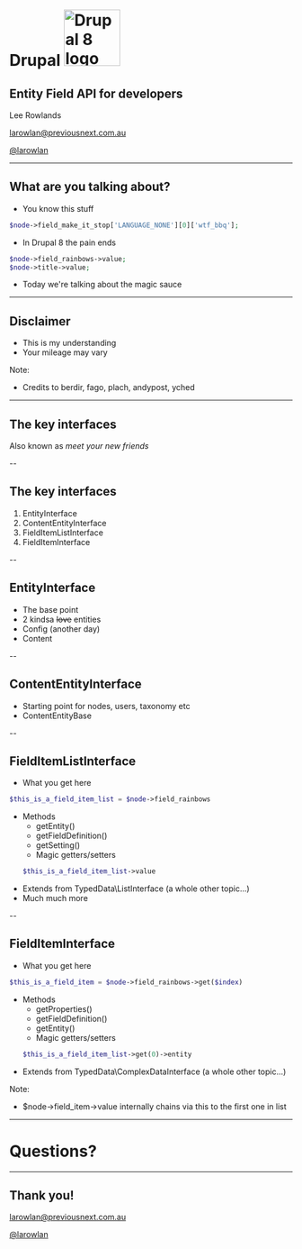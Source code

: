 # Drupal <img src="images/d8-logo.png" alt="Drupal 8 logo" width="100" style="background:none; border:none; margin: 0; box-shadow: none">

## Entity Field API for developers

Lee Rowlands

<larowlan@previousnext.com.au>

[@larowlan](https://twitter.com/larowlan)

---

## What are you talking about?

- You know this stuff<!-- .element: class="fragment" data-fragment-index="1" -->
```php
$node->field_make_it_stop['LANGUAGE_NONE'][0]['wtf_bbq'];
```
<!-- .element: class="fragment" data-fragment-index="1" -->
- In Drupal 8 the pain ends<!-- .element: class="fragment" data-fragment-index="2" -->
```php
$node->field_rainbows->value;
$node->title->value;
```
<!-- .element: class="fragment" data-fragment-index="2" -->
- Today we're talking about the magic sauce<!-- .element: class="fragment" data-fragment-index="3" -->

---

## Disclaimer

- This is my understanding
- Your mileage may vary

Note:

- Credits to berdir, fago, plach, andypost, yched

---

## The key interfaces

Also known as _meet your new friends_

--

## The key interfaces

1. EntityInterface<!-- .element: class="fragment" data-fragment-index="1" -->
2. ContentEntityInterface<!-- .element: class="fragment" data-fragment-index="2" -->
3. FieldItemListInterface<!-- .element: class="fragment" data-fragment-index="3" -->
4. FieldItemInterface<!-- .element: class="fragment" data-fragment-index="4" -->

--

## EntityInterface

- The base point
- 2 kindsa <del>love</del> entities
- Config (another day)
- Content

--

## ContentEntityInterface

- Starting point for nodes, users, taxonomy etc
- ContentEntityBase

--

## FieldItemListInterface

- What you get here<!-- .element: class="fragment" data-fragment-index="1" -->
```php
$this_is_a_field_item_list = $node->field_rainbows
```
<!-- .element: class="fragment" data-fragment-index="1" -->
- Methods<!-- .element: class="fragment" data-fragment-index="2" -->
    - getEntity()<!-- .element: class="fragment" data-fragment-index="3" -->
    - getFieldDefinition()<!-- .element: class="fragment" data-fragment-index="4" -->
    - getSetting()<!-- .element: class="fragment" data-fragment-index="5" -->
    - Magic getters/setters<!-- .element: class="fragment" data-fragment-index="6" -->
    ```php
    $this_is_a_field_item_list->value
    ```
    <!-- .element: class="fragment" data-fragment-index="6" -->
- Extends from TypedData\ListInterface (a whole other topic...)<!-- .element: class="fragment" data-fragment-index="7" -->
- Much much more<!-- .element: class="fragment" data-fragment-index="8" -->

--

## FieldItemInterface

- What you get here<!-- .element: class="fragment" data-fragment-index="1" -->
```php
$this_is_a_field_item = $node->field_rainbows->get($index)
```
<!-- .element: class="fragment" data-fragment-index="1" -->
- Methods<!-- .element: class="fragment" data-fragment-index="2" -->
    - getProperties()<!-- .element: class="fragment" data-fragment-index="3" -->
    - getFieldDefinition()<!-- .element: class="fragment" data-fragment-index="4" -->
    - getEntity()<!-- .element: class="fragment" data-fragment-index="5" -->
    - Magic getters/setters<!-- .element: class="fragment" data-fragment-index="6" -->
    ```php
    $this_is_a_field_item_list->get(0)->entity
    ```
    <!-- .element: class="fragment" data-fragment-index="6" -->
- Extends from TypedData\ComplexDataInterface (a whole other topic...)<!-- .element: class="fragment" data-fragment-index="7" -->


Note:

- $node->field_item->value internally chains via this to the first one in list

---

# Questions?

---

## Thank you!

<larowlan@previousnext.com.au>

[@larowlan](https://twitter.com/larowlan)
